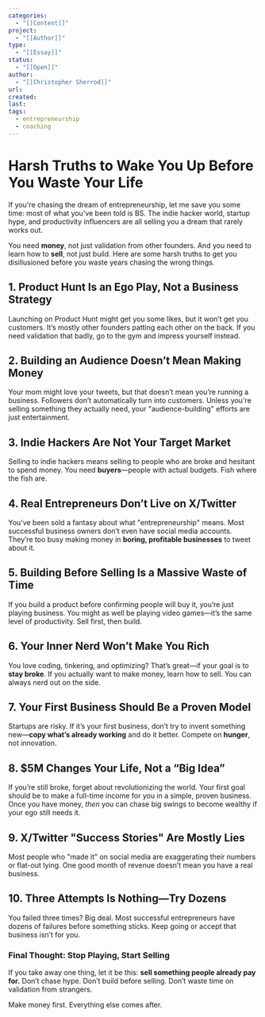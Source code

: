 ```yaml
---
categories:
  - "[[Content]]"
project:
  - "[[Author]]"
type:
  - "[[Essay]]"
status:
  - "[[Open]]"
author:
  - "[[Christopher Sherrod]]"
url: 
created:
last:
tags:
  - entrepreneurship
  - coaching
---
```

# **Harsh Truths to Wake You Up Before You Waste Your Life**  

If you're chasing the dream of entrepreneurship, let me save you some time: most of what you’ve been told is BS. The indie hacker world, startup hype, and productivity influencers are all selling you a dream that rarely works out.  

You need **money**, not just validation from other founders. And you need to learn how to **sell**, not just build. Here are some harsh truths to get you disillusioned before you waste years chasing the wrong things.  

## **1. Product Hunt Is an Ego Play, Not a Business Strategy**  
Launching on Product Hunt might get you some likes, but it won’t get you customers. It’s mostly other founders patting each other on the back. If you need validation that badly, go to the gym and impress yourself instead.  

## **2. Building an Audience Doesn’t Mean Making Money**  
Your mom might love your tweets, but that doesn’t mean you’re running a business. Followers don’t automatically turn into customers. Unless you're selling something they actually need, your "audience-building" efforts are just entertainment.  

## **3. Indie Hackers Are Not Your Target Market**  
Selling to indie hackers means selling to people who are broke and hesitant to spend money. You need **buyers**—people with actual budgets. Fish where the fish are.  

## **4. Real Entrepreneurs Don’t Live on X/Twitter**  
You’ve been sold a fantasy about what "entrepreneurship" means. Most successful business owners don’t even have social media accounts. They’re too busy making money in **boring, profitable businesses** to tweet about it.  

## **5. Building Before Selling Is a Massive Waste of Time**  
If you build a product before confirming people will buy it, you’re just playing business. You might as well be playing video games—it’s the same level of productivity. Sell first, then build.  

## **6. Your Inner Nerd Won’t Make You Rich**  
You love coding, tinkering, and optimizing? That’s great—if your goal is to **stay broke**. If you actually want to make money, learn how to sell. You can always nerd out on the side.  

## **7. Your First Business Should Be a Proven Model**  
Startups are risky. If it’s your first business, don’t try to invent something new—**copy what’s already working** and do it better. Compete on **hunger**, not innovation.  

## **8. $5M Changes Your Life, Not a “Big Idea”**  
If you’re still broke, forget about revolutionizing the world. Your first goal should be to make a full-time income for you in a simple, proven business. Once you have money, *then* you can chase big swings to become wealthy if your ego still needs it.  

## **9. X/Twitter "Success Stories" Are Mostly Lies**  
Most people who "made it" on social media are exaggerating their numbers or flat-out lying. One good month of revenue doesn’t mean you have a real business.  

## **10. Three Attempts Is Nothing—Try Dozens**  
You failed three times? Big deal. Most successful entrepreneurs have dozens of failures before something sticks. Keep going or accept that business isn’t for you.  

### **Final Thought: Stop Playing, Start Selling**  
If you take away one thing, let it be this: **sell something people already pay for.** Don’t chase hype. Don’t build before selling. Don’t waste time on validation from strangers.  

Make money first. Everything else comes after.